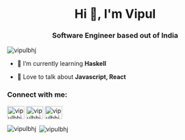 <h1 align="center">Hi 👋, I'm Vipul</h1>
<h3 align="center">Software Engineer based out of India</h3>

<p align="left"> <img src="https://komarev.com/ghpvc/?username=vipulbhj&label=Profile%20views&color=0e75b6&style=flat" alt="vipulbhj" /> </p>

- 🌱 I’m currently learning **Haskell**

- 💬 Love to talk about **Javascript, React**

<h3 align="left">Connect with me:</h3>
<p align="left">
<a href="https://dev.to/vipulbhj" target="blank"><img align="center" src="https://cdn.jsdelivr.net/npm/simple-icons@3.0.1/icons/dev-dot-to.svg" alt="vipulbhj" height="30" width="40" /></a>
<a href="https://twitter.com/vipulbhj" target="blank"><img align="center" src="https://cdn.jsdelivr.net/npm/simple-icons@3.0.1/icons/twitter.svg" alt="vipulbhj" height="30" width="40" /></a>
<a href="https://instagram.com/vipulbhj" target="blank"><img align="center" src="https://cdn.jsdelivr.net/npm/simple-icons@3.0.1/icons/instagram.svg" alt="vipulbhj" height="30" width="40" /></a>
</p>

<p><img align="left" src="https://github-readme-stats.vercel.app/api/top-langs?username=vipulbhj&show_icons=true&locale=en&layout=compact" alt="vipulbhj" /></p>

<p>&nbsp;<img align="center" src="https://github-readme-stats.vercel.app/api?username=vipulbhj&show_icons=true&locale=en" alt="vipulbhj" /></p>
